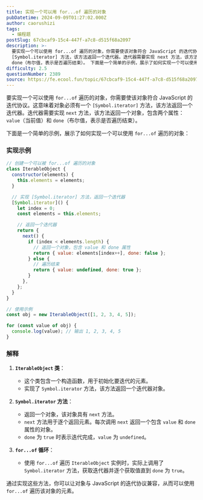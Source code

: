 ```yaml
---
title: 实现一个可以用 for...of 遍历的对象
pubDatetime: 2024-09-09T01:27:02.000Z
author: caorushizi
tags:
  - 编程题
postSlug: 67cbcaf9-15c4-447f-a7c8-d515f68a2097
description: >-
  要实现一个可以使用 for...of 遍历的对象，你需要使该对象符合 JavaScript 的迭代协议。这意味着对象必须有一个
  [Symbol.iterator] 方法，该方法返回一个迭代器。迭代器需要实现 next 方法，该方法返回一个对象，包含两个属性：value（当前值）和
  done（布尔值，表示是否遍历结束）。 下面是一个简单的示例，展示了如何实现一个可以使用 for...of 遍历的对象
difficulty: 2.5
questionNumber: 2389
source: https://fe.ecool.fun/topic/67cbcaf9-15c4-447f-a7c8-d515f68a2097
---
```


要实现一个可以使用 `for...of` 遍历的对象，你需要使该对象符合 JavaScript 的迭代协议。这意味着对象必须有一个 `[Symbol.iterator]` 方法，该方法返回一个迭代器。迭代器需要实现 `next` 方法，该方法返回一个对象，包含两个属性：`value`（当前值）和 `done`（布尔值，表示是否遍历结束）。

下面是一个简单的示例，展示了如何实现一个可以使用 `for...of` 遍历的对象：

### **实现示例**

```javascript
// 创建一个可以被 for...of 遍历的对象
class IterableObject {
  constructor(elements) {
    this.elements = elements;
  }

  // 实现 [Symbol.iterator] 方法，返回一个迭代器
  [Symbol.iterator]() {
    let index = 0;
    const elements = this.elements;

    // 返回一个迭代器
    return {
      next() {
        if (index < elements.length) {
          // 返回一个对象，包含 value 和 done 属性
          return { value: elements[index++], done: false };
        } else {
          // 遍历结束
          return { value: undefined, done: true };
        }
      },
    };
  }
}

// 使用示例
const obj = new IterableObject([1, 2, 3, 4, 5]);

for (const value of obj) {
  console.log(value); // 输出 1, 2, 3, 4, 5
}
```

### **解释**

1. **`IterableObject` 类**：

   - 这个类包含一个构造函数，用于初始化要迭代的元素。
   - 实现了 `Symbol.iterator` 方法，该方法返回一个迭代器对象。

2. **`Symbol.iterator` 方法**：

   - 返回一个对象，该对象具有 `next` 方法。
   - `next` 方法用于逐个返回元素。每次调用 `next` 返回一个包含 `value` 和 `done` 属性的对象。
   - `done` 为 `true` 时表示迭代完成，`value` 为 `undefined`。

3. **`for...of` 循环**：
   - 使用 `for...of` 遍历 `IterableObject` 实例时，实际上调用了 `Symbol.iterator` 方法，获取迭代器并逐个获取值直到 `done` 为 `true`。

通过实现这些方法，你可以让对象与 JavaScript 的迭代协议兼容，从而可以使用 `for...of` 遍历该对象的元素。
